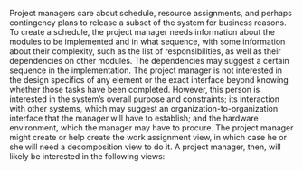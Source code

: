 Project managers care about schedule, resource assignments, and perhaps contingency plans to release a subset of the system for business reasons. To create a schedule, the project manager needs information about the modules to be implemented and in what sequence, with some information about their complexity, such as the list of responsibilities, as well as their dependencies on other modules. The dependencies may suggest a certain sequence in the implementation. The project manager is not interested in the design specifics of any element or the exact interface beyond knowing whether those tasks have been completed. However, this person is interested in the system’s overall purpose and constraints; its interaction with other systems, which may suggest an organization-to-organization interface that the manager will have to establish; and the hardware environment, which the manager may have to procure. The project manager might create or help create the work assignment view, in which case he or she will need a decomposition view to do it. A project manager, then, will likely be interested in the following views: